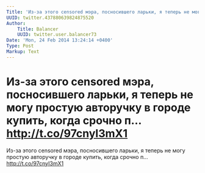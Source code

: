 ```yaml
---
Title: 'Из-за этого censored мэра, посносившего ларьки, я теперь не могу простую авторучку в городе купить, когда срочно п… http://t.co/97cnyI3mX1'
UUID: twitter.437880639824875520
Author:
    Title: Balancer
    UUID: twitter.user.balancer73
Date: 'Mon, 24 Feb 2014 13:24:14 +0400'
Type: Post
Markup: Text
---
```


# Из-за этого censored мэра, посносившего ларьки, я теперь не могу простую авторучку в городе купить, когда срочно п… http://t.co/97cnyI3mX1

Из-за этого censored мэра, посносившего ларьки, я теперь не
могу простую авторучку в городе купить, когда срочно п…
http://t.co/97cnyI3mX1